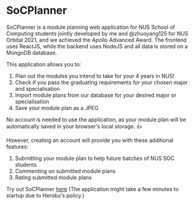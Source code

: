 # SoCPlanner
SoCPlanner is a module planning web application for NUS School of Computing students jointly developed by me and @zhuoyang125 for NUS Orbital 2021, and we achieved the Apollo Advanced Award. The frontend uses ReactJS, while the backend uses NodeJS and all data is stored on a MongoDB database.

This application allows you to:
1. Plan out the modules you intend to take for your 4 years in NUS!
2. Check if you pass the graduating requirements for your chosen major and specialisation
3. Import module plans from our database for your desired major or specialisation
4. Save your module plan as a JPEG

No account is needed to use the application, as your module plan will be automatically saved in your browser's local storage. 👍

However, creating an account will provide you with these additional features:
1. Submitting your module plan to help future batches of NUS SOC students
2. Commenting on submitted module plans
3. Rating submitted module plans

Try out SoCPlanner [here](https://socp2.herokuapp.com/)
(The application might take a few minutes to startup due to Heroku's policy.)

